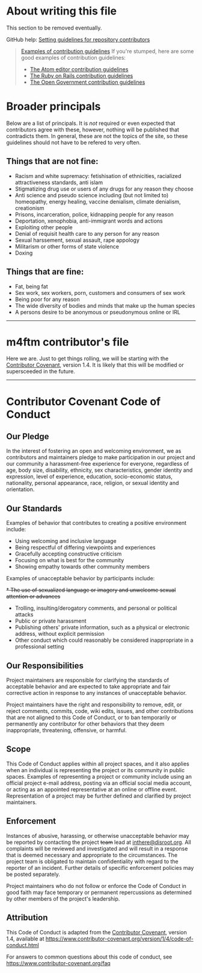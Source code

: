 # About writing this file

This section to be removed eventually.

GitHub help: [Setting guidelines for repository contributors](https://help.github.com/en/articles/setting-guidelines-for-repository-contributors)

> [Examples of contribution guidelines](https://help.github.com/en/articles/setting-guidelines-for-repository-contributors#examples-of-contribution-guidelines)
> If you're stumped, here are some good examples of contribution guidelines:
  > -  [The Atom editor contribution guidelines](https://github.com/atom/atom/blob/master/CONTRIBUTING.md)
  > -  [The Ruby on Rails contribution guidelines](https://github.com/rails/rails/blob/master/CONTRIBUTING.md)
  > -  [The Open Government contribution guidelines](https://github.com/opengovernment/opengovernment/blob/master/CONTRIBUTING.md)
  
# 

# Broader principals 

Below are a list of principals. It is *not* required or even expected that contributors agree with these, however, nothing will be published that contradicts them. In general, these are not the topics of the site, so these guidelines should not have to be refered to very often. 

## Things that are not fine: 
* Racism and white supremacy: fetishisation of ethnicities, racialized attractiveness standards, anti islam  
* Stigmatizing drug use or users of any drugs for any reason they choose
* Anti science and pseudo science including (but not limited to) homeopathy, energy healing, vaccine denialism, climate denialism, creationism
* Prisons, incarceration, police, kidnapping people for any reason
* Deportation, xenophobia, anti-immigrant words and actions
* Exploiting other people
* Denial of requisit health care to any person for any reason
* Sexual harssement, sexual assault, rape appology 
* Militarism or other forms of state violence 
* Doxing 

## Things that are fine:
* Fat, being fat
* Sex work, sex workers, porn, customers and consumers of sex work
* Being poor for any reason
* The wide diversity of bodies and minds that make up the human species
* A persons desire to be anonymous or pseudonymous online or IRL


---- 

# m4ftm contributor's file

Here we are. Just to get things rolling, we will be starting with the [Contributor Covenant][homepage], version 1.4. It is likely that this will be modified or supersceeded in the future. 

----

# Contributor Covenant Code of Conduct

## Our Pledge

In the interest of fostering an open and welcoming environment, we as
contributors and maintainers pledge to make participation in our project and
our community a harassment-free experience for everyone, regardless of age, body
size, disability, ethnicity, sex characteristics, gender identity and expression,
level of experience, education, socio-economic status, nationality, personal
appearance, race, religion, or sexual identity and orientation.

## Our Standards

Examples of behavior that contributes to creating a positive environment
include:

* Using welcoming and inclusive language
* Being respectful of differing viewpoints and experiences
* Gracefully accepting constructive criticism
* Focusing on what is best for the community
* Showing empathy towards other community members

Examples of unacceptable behavior by participants include:

~~* The use of sexualized language or imagery and unwelcome sexual attention or
  advances~~
* Trolling, insulting/derogatory comments, and personal or political attacks
* Public or private harassment
* Publishing others' private information, such as a physical or electronic
  address, without explicit permission
* Other conduct which could reasonably be considered inappropriate in a
  professional setting

## Our Responsibilities

Project maintainers are responsible for clarifying the standards of acceptable
behavior and are expected to take appropriate and fair corrective action in
response to any instances of unacceptable behavior.

Project maintainers have the right and responsibility to remove, edit, or
reject comments, commits, code, wiki edits, issues, and other contributions
that are not aligned to this Code of Conduct, or to ban temporarily or
permanently any contributor for other behaviors that they deem inappropriate,
threatening, offensive, or harmful.

## Scope

This Code of Conduct applies within all project spaces, and it also applies when
an individual is representing the project or its community in public spaces.
Examples of representing a project or community include using an official
project e-mail address, posting via an official social media account, or acting
as an appointed representative at an online or offline event. Representation of
a project may be further defined and clarified by project maintainers.

## Enforcement

Instances of abusive, harassing, or otherwise unacceptable behavior may be
reported by contacting the project ~~team~~ lead at inthere@disroot.org. All
complaints will be reviewed and investigated and will result in a response that
is deemed necessary and appropriate to the circumstances. The project team is
obligated to maintain confidentiality with regard to the reporter of an incident.
Further details of specific enforcement policies may be posted separately.

Project maintainers who do not follow or enforce the Code of Conduct in good
faith may face temporary or permanent repercussions as determined by other
members of the project's leadership.

## Attribution

This Code of Conduct is adapted from the [Contributor Covenant][homepage], version 1.4,
available at https://www.contributor-covenant.org/version/1/4/code-of-conduct.html

[homepage]: https://www.contributor-covenant.org

For answers to common questions about this code of conduct, see
https://www.contributor-covenant.org/faq

